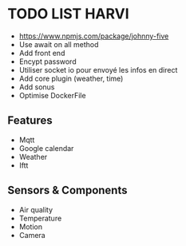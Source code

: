 # TODO LIST HARVI

- https://www.npmjs.com/package/johnny-five
- Use await on all method
- Add front end
- Encypt password
- Utiliser socket io pour envoyé les infos en direct
- Add core plugin (weather, time)
- Add sonus
- Optimise DockerFile

 
## Features

- Mqtt
- Google calendar
- Weather 
- Iftt



## Sensors & Components

- Air quality 
- Temperature
- Motion
- Camera